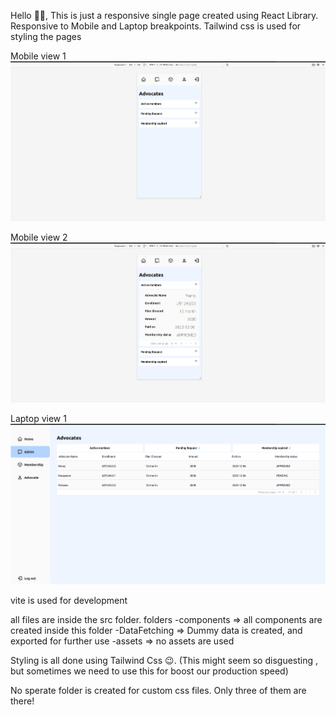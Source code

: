 Hello 👋🏻,
This is just a responsive single page created using React Library.
Responsive to Mobile and Laptop breakpoints.
Tailwind css is used for styling the pages

Mobile view 1
![mobile view 1](./src/assets/mobileview1.png)

Mobile view 2
![mobile view 2](./src/assets/mobileview2.png)

Laptop view 1
![mobile view 2](./src/assets/laptopview1.png)

vite is used for development

all files are inside the src folder.
folders
-components => all components are created inside this folder
-DataFetching => Dummy data is created, and exported for further use
-assets => no assets are used

Styling is all done using Tailwind Css 😉. (This might seem so disguesting , but sometimes we need to use this for boost our production speed)

No sperate folder is created for custom css files. Only three of them are there!
